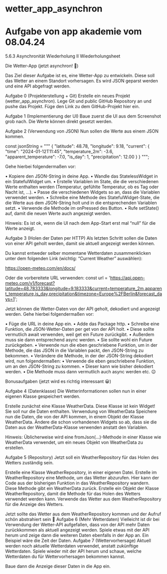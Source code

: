 # wetter_app_asynchron

# Aufgabe von app akademie vom 08.04.24

5.6.3 Asynchronität
      Wiederholung      II
      Wiederholungsheet

Die Wetter-App (jetzt asynchron! 🥳)

Das Ziel dieser Aufgabe ist es, eine Wetter-App zu entwickeln. Diese soll das Wetter an einem Standort vorhersagen. Es wird JSON geparst werden und eine API abgefragt werden.

Aufgabe 0 (Projekterstellung + Git)
Erstelle ein neues Projekt (wetter_app_asynchron). Lege Git und public GitHub Repository an und pushe das Projekt. Füge den Link zu dem GitHub-Projekt hier ein.

Aufgabe 1 (Implementierung der UI)
Baue zuerst die UI aus dem Screenshot grob nach. Die Werte können direkt gesetzt werden.

Aufgabe 2 (Verwendung von JSON)
Nun sollen die Werte aus einem JSON kommen. 

 const jsonString = """
 {
     "latitude": 48.78,
     "longitude": 9.18,
     "current": {
         "time": "2024-01-12T11:45",
         "temperature_2m": -3.6,
         "apparent_temperature": -7.0,
         "is_day": 1,
         "precipitation": 12.00
     }
 }
 """;

Gehe hierbei folgendermaßen vor:

• Kopiere den JSON-String in deine App.
• Wandle das StatelessWidget in ein StatefulWidget um.
• Erstelle Variablen im State, die die verschiedenen Werte enthalten werden (Temperatur, gefühlte Temperatur, ob es Tag oder Nacht ist, …).
• Passe die verschiedenen Widgets so an, dass die Variablen verwendet werden.
• Schreibe eine Methode des StatefulWidget-State, die die Werte aus dem JSON-String holt und in die entsprechenden Variablen setzt.
• Verwende die Methode im onPressed des Button.
• Rufe setState() auf, damit die neuen Werte auch angezeigt werden.

Hinweis: Es ist ok, wenn die UI nach dem App-Start erst mal “null” für die Werte anzeigt.

Aufgabe 3 (Holen der Daten per HTTP)
Als letzten Schritt sollen die Daten von einer API geholt werden, damit sie aktuell angezeigt werden können.

Du kannst entweder selber momentane Wetterdaten zusammenklicken unter dem folgenden Link (wichtig: “Current Weather” auswählen):

https://open-meteo.com/en/docs/

Oder die vorbereitete URL verwenden:
 const url = 'https://api.open-meteo.com/v1/forecast?latitude=48.783333&longitude=9.183333&current=temperature_2m,apparent_temperature,is_day,precipitation&timezone=Europe%2FBerlin&forecast_days=1';

Jetzt können die Wetter-Daten von der API geholt, dekodiert und angezeigt werden.
Gehe hierbei folgendermaßen vor:

• Füge die URL in deine App ein.
• Adde das Package http.
• Schreibe eine Funktion, die JSON-Wetter-Daten per get von der API holt.
• Diese sollte vermutlich await verwenden, weil get ein Future zurückgibt.
• Außerdem muss sie dann entsprechend async werden.
• Sie sollte wohl ein Future<String> zurückgeben.
• Verwende nun die eben geschriebene Funktion, um in der Methode, die das JSON in die Variablen packt, den JSON-String zu bekommen.
• Verändere die Methode, in der der JSON-String dekodiert wird, nun folgendermaßen:
• Verwende die eben geschriebene Funktion, um an den JSON-String zu kommen.
• Dieser kann wie bisher dekodiert werden.
• Die Methode muss dann vermutlich auch async werden etc. 😉

Bonusaufgaben (jetzt wird es richtig interessant 😀) 

Aufgabe 4 (Datenklasse)
Die Wetterinformationen sollen nun in einer eigenen Klasse gespeichert werden.

Erstelle zunächst eine Klasse WeatherData. Diese Klasse ist kein Widget! Sie soll nur die Daten enthalten.
Verwendung von WeatherData
Speichere nun die Daten, die von der API kommen, in einem Objekt der Klasse WeatherData. Ändere die schon vorhandenen Widgets so ab, dass sie die Daten aus der WeatherData-Klasse verwenden anstatt den Variablen.

Hinweis: Üblicherweise wird eine fromJson(...)-Methode in einer Klasse wie WeatherData verwendet, um ein neues Objekt von WeatherData zu erstellen.

Aufgabe 5 (Repository)
Jetzt soll ein WeatherRepository für das Holen des Wetters zuständig sein.

Erstelle eine Klasse WeatherRepository, in einer eigenen Datei.
Erstelle im WeatherRepository eine Methode, um das Wetter abzurufen.
Hier kann der Code aus der bisherigen Funktion in das WeatherRepository wandern.
Diese Methode gibt ein WeatherData zurück.
Erstelle ein Objekt der Klasse WeatherRepository, damit die Methode für das Holen des Wetters verwendet werden kann.
Verwende das Wetter aus dem WeatherRepository für die Anzeige des Wetters.

Jetzt sollte das Wetter aus dem WeatherRepository kommen und der Aufruf schön abstrahiert sein 🎉
Aufgabe 6 (Mehr Wetterdaten)
Vielleicht ist dir bei Verwendung der Wetter-API aufgefallen, dass von der API mehr Daten zurückkommen als aktuell angezeigt werden. Spiele etwas mit der API herum und zeige dann die weiteren Daten ebenfalls in der App an. Ein Beispiel wäre die Zeit der Daten.
Aufgabe 7 (Wettervorhersage)
Aktuell werden noch aktuelle Wetterdaten verwendet, anstatt zukünftige Wetterdaten. Spiele wieder mit der API herum und schaue, welche Wetterdaten du für Wettervorhersagen bekommen kannst.

Baue dann die Anzeige dieser Daten in die App ein.

